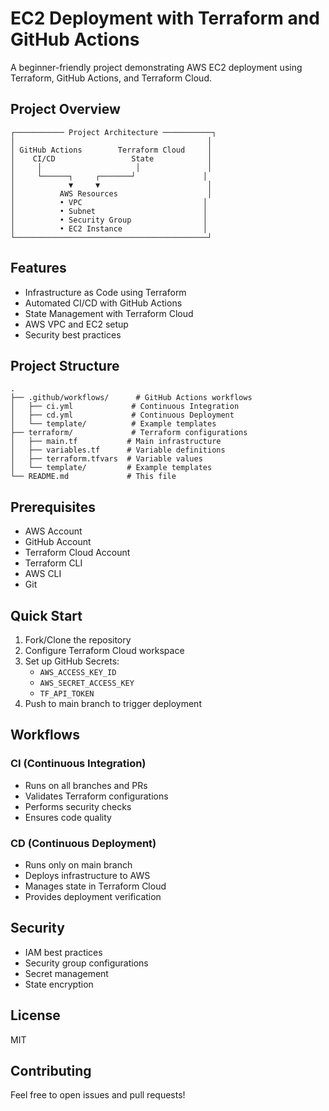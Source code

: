 # EC2 Deployment with Terraform and GitHub Actions

A beginner-friendly project demonstrating AWS EC2 deployment using Terraform, GitHub Actions, and Terraform Cloud.

## Project Overview

```
┌─────────── Project Architecture ───────────┐
│                                           │
│ GitHub Actions        Terraform Cloud     │
│    CI/CD                 State            │
│     │                     │               │
│     └──────┐     ┌───────┘               │
│            ▼     ▼                        │
│          AWS Resources                    │
│          • VPC                           │
│          • Subnet                        │
│          • Security Group                │
│          • EC2 Instance                  │
└───────────────────────────────────────────┘
```

## Features

- Infrastructure as Code using Terraform
- Automated CI/CD with GitHub Actions
- State Management with Terraform Cloud
- AWS VPC and EC2 setup
- Security best practices

## Project Structure

```
.
├── .github/workflows/      # GitHub Actions workflows
│   ├── ci.yml             # Continuous Integration
│   ├── cd.yml             # Continuous Deployment
│   └── template/          # Example templates
├── terraform/             # Terraform configurations
│   ├── main.tf           # Main infrastructure
│   ├── variables.tf      # Variable definitions
│   ├── terraform.tfvars  # Variable values
│   └── template/         # Example templates
└── README.md             # This file
```

## Prerequisites

- AWS Account
- GitHub Account
- Terraform Cloud Account
- Terraform CLI
- AWS CLI
- Git

## Quick Start

1. Fork/Clone the repository
2. Configure Terraform Cloud workspace
3. Set up GitHub Secrets:
   - `AWS_ACCESS_KEY_ID`
   - `AWS_SECRET_ACCESS_KEY`
   - `TF_API_TOKEN`
4. Push to main branch to trigger deployment

## Workflows

### CI (Continuous Integration)
- Runs on all branches and PRs
- Validates Terraform configurations
- Performs security checks
- Ensures code quality

### CD (Continuous Deployment)
- Runs only on main branch
- Deploys infrastructure to AWS
- Manages state in Terraform Cloud
- Provides deployment verification

## Security

- IAM best practices
- Security group configurations
- Secret management
- State encryption

## License

MIT

## Contributing

Feel free to open issues and pull requests! 